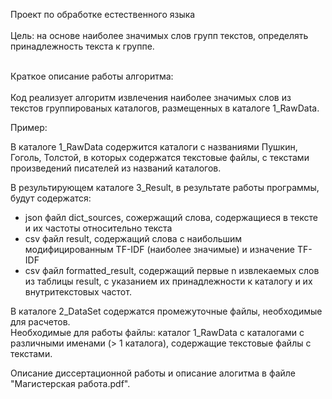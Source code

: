 Проект по обработке естественного языка<br />
<br />
Цель: на основе наиболее значимых слов групп текстов, определять принадлежность текста к группе.<br />

<br />Краткое описание работы алгоритма:<br />
<br />Код реализует алгоритм извлечения наиболее значимых слов из текстов группированых каталогов, размещенных в каталоге 1_RawData.<br />

Пример:<br />

В каталоге 1_RawData содержится каталоги с названиями Пушкин, Гоголь, Толстой, в которых содержатся текстовые файлы, с текстами произведений писателей из названий каталогов.<br />

В результирующем каталоге 3_Result, в результате работы программы, будут содержатся:
- json файл dict_sources, сожержащий слова, содержащиеся в тексте и их частоты относительно текста
- csv файл result, содержащий слова с наибольшим модифицированным TF-IDF (наиболее значимые) и изначение TF-IDF
- csv файл formatted_result, содержащий первые n извлекаемых слов из таблицы result, с указанием их принадлежности к каталогу и их внутритекстовых частот.
<!-- end of the list -->
В каталоге 2_DataSet содержатся промежуточные файлы, необходимые для расчетов.<br />
Необходимые для работы файлы: каталог 1_RawData с каталогами с различными именами (> 1 каталога), содержащие текстовые файлы с текстами.<br />

Описание диссертационной работы и описание алогитма в файле "Магистерская работа.pdf".
 
 
